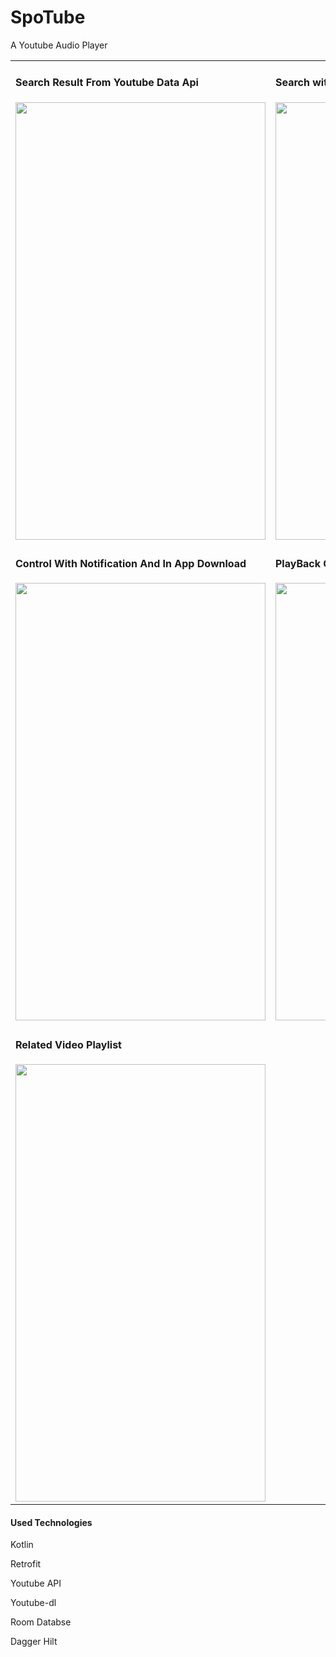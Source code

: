 # SpoTube
A Youtube Audio Player

<table>
  <tr>
    <td>
<h4>Search Result From Youtube Data Api</h4>
<img src="https://firebasestorage.googleapis.com/v0/b/earn-778c4.appspot.com/o/SpoTube%2FScreenshot_20201209-113831.jpg?alt=media&token=ba988052-43ab-4d79-8ad6-4328d910049e" width="400" height="700"></td>
    <td>
<h4>Search with Suggestions</h4>
<img src="https://firebasestorage.googleapis.com/v0/b/earn-778c4.appspot.com/o/SpoTube%2FScreenshot_20201209-113854.jpg?alt=media&token=96b5a162-9dcf-4697-a217-b94b5ec80d8f" width="400" height="700"></td>
  </tr>
    <tr>
    <td><h4>Control With Notification And In App Download</h4>
<img src="https://firebasestorage.googleapis.com/v0/b/earn-778c4.appspot.com/o/SpoTube%2FScreenshot_20201209-114016.jpg?alt=media&token=47ccc12d-f572-4201-9024-be37f74fdcaa" width="400" height="700"></td>
    <td>
<h4>PlayBack Control</h4>
<img src="https://firebasestorage.googleapis.com/v0/b/earn-778c4.appspot.com/o/SpoTube%2FScreenshot_20201209-114025.jpg?alt=media&token=f7a5ec89-d757-493f-bdda-a1e1e22efbd0" width="400" height="700">
</td>
  </tr>
    <tr>
    <td><h4>Related Video Playlist</h4>
<img src="https://firebasestorage.googleapis.com/v0/b/earn-778c4.appspot.com/o/SpoTube%2FScreenshot_20201209-114032.jpg?alt=media&token=c7d38f55-9bad-481f-8419-b1099d588507" width="400" height="700"></td>
  </tr>
  </table>

<h4> Used Technologies</h4>
<p> Kotlin </p>
<p> Retrofit </p>
<p> Youtube API </p>
<p> Youtube-dl </p>
<p> Room Databse </p>
<p> Dagger Hilt </p>
